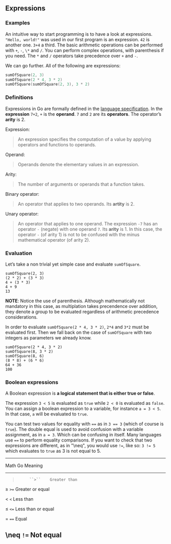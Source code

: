 ## Expressions

### Examples

An intuitive way to start programming is to have a look at expressions. `"Hello, world!"` was used in our first program is an expression. `42` is another one. `3+4` a third. The basic arithmetic operations can be performed with `+`, `-`, `\*` and `/`. You can perform complex operations, with parenthesis if you need. The `*` and `/` operators take precedence over `+` and `-`.

We can go further. All of the following are expressions:

```go
sumOfSquare(2, 3)
sumOfSquare(2 * 4, 3 * 2)
sumOfSquare(sumOfSquare(2, 3), 3 * 2)
```

### Definitions

Expressions in Go are formally defined in the [language specification](https://golang.org/ref/spec#Expressions). In the **expression** `7+2`, `+` is the **operand**. `7` and `2` are its **operators**. The operator’s **arity** is 2.

Expression:

> An expression specifies the computation of a value by applying operators and functions to operands.

Operand:

> Operands denote the elementary values in an expression.

Arity:

> The number of arguments or operands that a function takes.

Binary operator:

> An operator that applies to two operands. Its **artity** is 2.

Unary operator:

> An operator that applies to one operand. The expression `-7` has an operator `-` (negate) with one operand `7`. Its **arity** is 1. In this case, the operator `-` (of arity 1) is not to be confused with the minus mathematical operator (of arity 2).

### Evaluation

Let’s take a non trivial yet simple case and evaluate `sumOfSquare`.

```
sumOfSquare(2, 3)
(2 * 2) + (3 * 3)
4 + (3 * 3)
4 + 9
13
```

**NOTE**: Notice the use of parenthesis. Although mathematically not mandatory in this case, as multiplation takes precendence over addition, they denote a group to be evaluated regardless of arithmetic precedence considerations.

In order to evaluate `sumOfSquare(2 * 4, 3 * 2)`, `2*4` and `3*2` must be evaluated first. Then we fall back on the case of `sumOfSquare` with two integers as parameters we already know.

```
sumOfSquare(2 * 4, 3 * 2)
sumOfSquare(8, 3 * 2)
sumOfSquare(8, 6)
(8 * 8) + (6 * 6)
64 + 36
100
```

### Boolean expressions

A Boolean expression is **a logical statement that is either true or false**.

The expression `3 < 5` is evaluated as `true` while `2 < 0` is evaluated as `false`. You can assign a boolean expression to a variable, for instance `a = 3 < 5`. In that case, `a` will be evaluated to `true`.

You can test two values for equality with `==` as in `3 == 3` (which of course is `true`). The double equal is used to avoid confusion with a variable assignment, as in `a = 3`. Which can be confusing in itself. Many languages use `==` to perform equality comparisons. If you want to check that two expressions are different, as in "\neq", you would use `!=`, like so: `3 != 5` which evaluates to `true` as 3 is not equal to 5.

--------------------------------------
Math       Go       Meaning
---------  -------  ------------------
>          ``>``    Greater than

≥          ``>=``   Greater or equal

<          ``<``    Less than

≤          ``<=``   Less than or equal

=          ``==``   Equal

\neq       ``!=``   Not equal 
--------------------------------------
